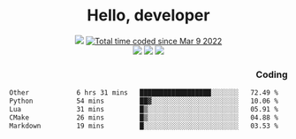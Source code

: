 # <div align='center' >Hello, developer</div>

<div align='center'>
  <a ><img src="https://img.shields.io/badge/dynamic/json?url=https%3A%2F%2Fapi.swo.moe%2Fstats%2Fgithub%2FFree-Aaron-Li&query=count&color=181717&label=GitHub&labelColor=282c34&logo=github&suffix=+follows&cacheSeconds=3600"></a>
  <a href="https://wakatime.com/@fe40087f-8eae-48dc-9950-ad0633db1591"><img src="https://wakatime.com/badge/user/fe40087f-8eae-48dc-9950-ad0633db1591.svg" alt="Total time coded since Mar 9 2022" /></a>
</div>
<div align='center'>
  <a><img src="https://img.shields.io/badge/Rookie-blue?style=plastic&logo=c&logoColor=blue&labelColor=F5B7DB"></a>
  <a><img src="https://img.shields.io/badge/Rookie-blue?style=plastic&logo=c%2B%2B&logoColor=blue&labelColor=F5B7DB"></a> 
  <a><img src="https://img.shields.io/badge/Rookie-blue?style=plastic&logo=python&logoColor=blue&labelColor=F5B7DB"></a> 
</div>

<div align='right'>
  <h3>Coding</h3>
</div>

<!--START_SECTION:waka-->

```txt
Other            6 hrs 31 mins   ██████████████████░░░░░░░   72.49 %
Python           54 mins         ██▓░░░░░░░░░░░░░░░░░░░░░░   10.06 %
Lua              31 mins         █▒░░░░░░░░░░░░░░░░░░░░░░░   05.91 %
CMake            26 mins         █▒░░░░░░░░░░░░░░░░░░░░░░░   04.88 %
Markdown         19 mins         █░░░░░░░░░░░░░░░░░░░░░░░░   03.53 %
```

<!--END_SECTION:waka-->




